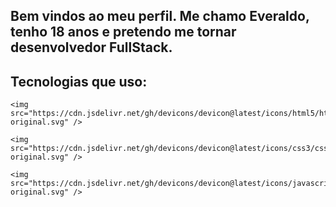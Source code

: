 ## Bem vindos ao meu perfil. Me chamo Everaldo, tenho 18 anos e pretendo me tornar desenvolvedor FullStack.

## Tecnologias que uso:
<div>
  
    <img src="https://cdn.jsdelivr.net/gh/devicons/devicon@latest/icons/html5/html5-original.svg" />
    
    <img src="https://cdn.jsdelivr.net/gh/devicons/devicon@latest/icons/css3/css3-original.svg" />
          
    <img src="https://cdn.jsdelivr.net/gh/devicons/devicon@latest/icons/javascript/javascript-original.svg" />
    
          
</div>

<!--
**Everaldo451/Everaldo451** is a ✨ _special_ ✨ repository because its `README.md` (this file) appears on your GitHub profile.

Here are some ideas to get you started:

- 🔭 I’m currently working on ...
- 🌱 I’m currently learning ...
- 👯 I’m looking to collaborate on ...
- 🤔 I’m looking for help with ...
- 💬 Ask me about ...
- 📫 How to reach me: ...
- 😄 Pronouns: ...
- ⚡ Fun fact: ...
-->

